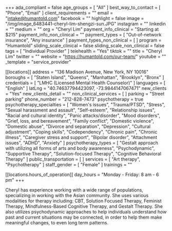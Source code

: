 +++
ada_compliant = false
age_groups = [ "All" ]
best_way_to_contact = [ "Phone", "Email" ]
client_requirements = ""
email = "intake@humantold.com"
facebook = ""
highlight = false
image = "/img/image_6483441-cheryl-lim-shengzi-sun.JPG"
instagram = ""
linkedin = ""
medium = ""
org = "Cheryl Lim"
payment_info_clinical = "Starting at $215"
payment_info_non_clinical = ""
payment_types = [ "Out-of-network insurance", "Any insurance" ]
payment_types_non_clinical = [ ]
program = "Humantold"
sliding_scale_clinical = false
sliding_scale_non_clinical = false
tags = [ "Individual Provider" ]
telehealth = "Yes"
tiktok = ""
title = "Cheryl Lim"
twitter = ""
website = "https://humantold.com/our-team/"
youtube = ""
_template = "service_provider"

[[locations]]
address = "136 Madison Avenue, New York, NY 10016"
boroughs = [ "Staten Island", "Queens", "Manhattan", "Brooklyn", "Bronx" ]
credentials = [ "LMHC (Licensed Mental Health Counselor)" ]
languages = [ "English" ]
latLng = "40.74637794423097, -73.9844147067471"
new_clients = "Yes"
new_clients_detail = ""
non_clinical_services = [ ]
parking = "Street parking"
phone_number = "212-828-7473"
psychotherapy = true
psychotherapy_specialties = [
  "Women's issues",
  "Trauma/PTSD",
  "Stress",
  "Sexual harassment and assault",
  "Self-esteem",
  "Relationship issues",
  "Racial and cultural identity",
  "Panic attacks/disorder",
  "Mood disorders",
  "Grief, loss, and bereavement",
  "Family conflict",
  "Domestic violence",
  "Domestic abuse",
  "Divorce and separation",
  "Depression",
  "Cultural adjustment",
  "Coping skills",
  "Codependency",
  "Chronic pain",
  "Chronic illness",
  "Caregiver stress and support",
  "Bipolar disorder",
  "Attachment issues",
  "ADHD",
  "Anxiety"
]
psychotherapy_types = [
  "Gestalt approach with utilizing all forms of arts and body awareness",
  "Psychodynamic",
  "Supportive Therapy",
  "Solution-focused Therapy",
  "Cognitive Behavioral Therapy"
]
public_transportation = [ ]
services = [ "Art therapy", "Psychotherapy" ]
staff_gender = [ "Female" ]
trainings = ""

  [[locations.hours_of_operation]]
  day_hours = "Monday - Friday: 8 am - 6 pm"
+++

Cheryl has experience working with a wide range of populations, specializing in working with the Asian community. She uses various modalities for therapy including: CBT, Solution Focused Therapy, Feminist Therapy, Mindfulness-Based Cognitive Therapy, and Gestalt Therapy. She also utilizes psychodynamic approaches to help individuals understand how past and current situations may be connected, in order to help them make meaningful changes, to even long term patterns.
